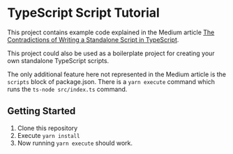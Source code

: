 # TypeScript Script Tutorial

This project contains example code explained in the Medium article [The Contradictions of Writing a Standalone Script in TypeScript](https://medium.com/@jjdanek/the-contradictions-of-writing-a-standalone-script-in-typescript-2c938a915efa).

This project could also be used as a boilerplate project for creating your own standalone TypeScript scripts.

The only additional feature here not represented in the Medium article is the `scripts` block of package.json. There is a `yarn execute` command which runs the `ts-node src/index.ts` command.

## Getting Started

1. Clone this repository
1. Execute `yarn install`
1. Now running `yarn execute` should work.
